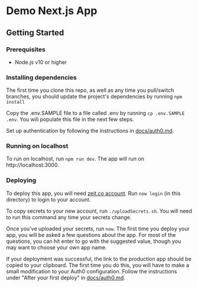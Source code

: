 # Demo Next.js App

## Getting Started

### Prerequisites

* Node.js v10 or higher

### Installing dependencies

The first time you clone this repo, as well as any time you pull/switch branches, you should update the project's
dependencies by running `npm install`

Copy the .env.SAMPLE file to a file called .env by running `cp .env.SAMPLE .env`. You will populate this file in the
next few steps.

Set up authentication by following the instructions in [docs/auth0.md](./docs/auth0.md).

### Running on localhost

To run on localhost, run `npm run dev`. The app will run on http://localhost:3000.

### Deploying

To deploy this app, you will need [zeit.co account](https://zeit.co/signup). Run `now login` (in this directory) to
login to your account.

To copy secrets to your new account, run `./uploadSecrets.sh`.
You will need to run this command any time your secrets change.

Once you've uploaded your secrets, run `now`. The first time you deploy your app, you will be asked a few questions
about the app. For most of the questions, you can hit enter to go with the suggested value, though you may want to
choose your own app name.

If your deployment was successful, the link to the production app should be copied to your clipboard. The first time
you do this, you will have to make a small modification to your Auth0 configuration. Follow the instructions under
"After your first deploy" in [docs/auth0.md](./docs/auth0.md).
